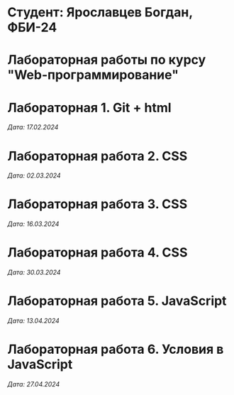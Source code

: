 # Студент: Ярославцев Богдан, ФБИ-24

# Лабораторная работы по курсу "Web-программирование"

# Лабораторная 1. Git + html

*Дата: 17.02.2024*

# Лабораторная работа 2. CSS

*Дата: 02.03.2024*

# Лабораторная работа 3. CSS

*Дата: 16.03.2024*

# Лабораторная работа 4. CSS

*Дата: 30.03.2024*

# Лабораторная работа 5. JavaScript

*Дата: 13.04.2024*

# Лабораторная работа 6. Условия в JavaScript

*Дата: 27.04.2024*
